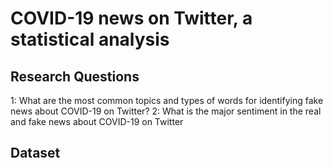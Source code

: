 # COVID-19 news on Twitter, a statistical analysis

## Research Questions 
1: What are the most common topics and types of words for identifying fake news about COVID-19 on Twitter?
2: What is the major sentiment in the real and fake news about COVID-19 on Twitter

## Dataset

